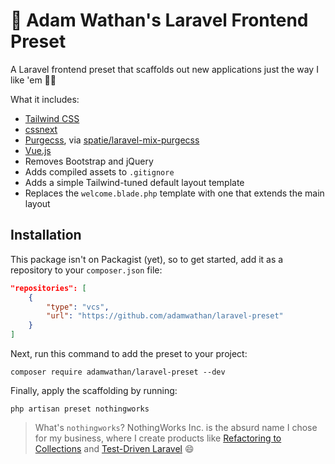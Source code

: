 # 🚀 Adam Wathan's Laravel Frontend Preset

A Laravel frontend preset that scaffolds out new applications just the way I like 'em 👌🏻

What it includes:

- [Tailwind CSS](https://tailwindcss.com)
- [cssnext](http://cssnext.io/)
- [Purgecss](https://www.purgecss.com/), via [spatie/laravel-mix-purgecss](https://github.com/spatie/laravel-mix-purgecss)
- [Vue.js](https://vuejs.org/)
- Removes Bootstrap and jQuery
- Adds compiled assets to `.gitignore`
- Adds a simple Tailwind-tuned default layout template
- Replaces the `welcome.blade.php` template with one that extends the main layout

## Installation

This package isn't on Packagist (yet), so to get started, add it as a repository to your `composer.json` file:

```json
"repositories": [
    {
        "type": "vcs",
        "url": "https://github.com/adamwathan/laravel-preset"
    }
]
```

Next, run this command to add the preset to your project:

```
composer require adamwathan/laravel-preset --dev
```

Finally, apply the scaffolding by running:

```
php artisan preset nothingworks
```

> What's `nothingworks`? NothingWorks Inc. is the absurd name I chose for my business, where I create products like [Refactoring to Collections](https://adamwathan.me/refactoring-to-collections/) and [Test-Driven Laravel](https://course.testdrivenlaravel.com/) 😄




